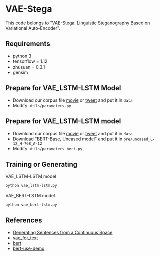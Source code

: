 # VAE-Stega

This code belongs to "VAE-Stega: Linguistic Steganography Based on Variational Auto-Encoder".

## Requirements

- python 3
- tensorflow = 1.12
- zhusuan = 0.3.1
- gensim

## Prepare for VAE_LSTM-LSTM Model

- Download our corpus file [movie](https://drive.google.com/file/d/1LP4ZIZsHDRf2ZgiMIu2EAIex_iC5WGFM/view?usp=sharing) 
or [tweet](https://drive.google.com/file/d/12YDuBm29TPkgB-zOpuBBRBBELdjb0uNb/view?usp=sharing) and put it in `data`
- Modify `utils/parameters.py`

## Prepare for VAE_LSTM-LSTM model

- Download our corpus file [movie](https://drive.google.com/file/d/1LP4ZIZsHDRf2ZgiMIu2EAIex_iC5WGFM/view?usp=sharing) 
or [tweet](https://drive.google.com/file/d/12YDuBm29TPkgB-zOpuBBRBBELdjb0uNb/view?usp=sharing) and put it in `data`
- Download "BERT-Base, Uncased model" and put it in `pre/uncased_L-12_H-768_A-12`
- Modify `utils/parameters_bert.py`


## Training or Generating

VAE_LSTM-LSTM model

```bash
python vae_lstm-lstm.py
```

VAE_BERT-LSTM model

```bash
python vae_bert-lstm.py
```

## References

- [Generating Sentences from a Continuous Space](http://arxiv.org/abs/1511.06349)
- [vae_for_text](https://github.com/yiyang92/vae_for_text)
- [bert](https://github.com/google-research/bert)
- [bert-use-demo](https://github.com/huwenxianglyy/bert-use-demo)
